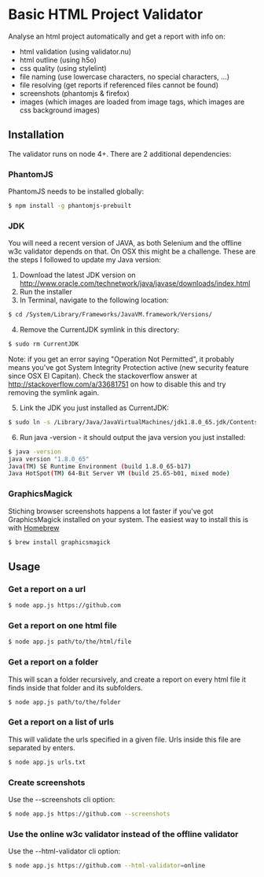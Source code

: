 # Basic HTML Project Validator

Analyse an html project automatically and get a report with info on:

- html validation (using validator.nu)
- html outline (using h5o)
- css quality (using stylelint)
- file naming (use lowercase characters, no special characters, ...)
- file resolving (get reports if referenced files cannot be found)
- screenshots (phantomjs & firefox)
- images (which images are loaded from image tags, which images are css background images)

## Installation

The validator runs on node 4+. There are 2 additional dependencies:

### PhantomJS

PhantomJS needs to be installed globally:

```sh
$ npm install -g phantomjs-prebuilt
```

### JDK

You will need a recent version of JAVA, as both Selenium and the offline w3c validator depends on that.
On OSX this might be a challenge. These are the steps I followed to update my Java version:

1. Download the latest JDK version on http://www.oracle.com/technetwork/java/javase/downloads/index.html
2. Run the installer
3. In Terminal, navigate to the following location:

  ```sh
  $ cd /System/Library/Frameworks/JavaVM.framework/Versions/
  ```

4. Remove the CurrentJDK symlink in this directory:

  ```sh
  $ sudo rm CurrentJDK
  ```

  Note: if you get an error saying "Operation Not Permitted", it probably means you've got System Integrity Protection active (new security feature since OSX El Capitan). Check the stackoverflow answer at http://stackoverflow.com/a/33681751 on how to disable this and try removing the symlink again.

5. Link the JDK you just installed as CurrentJDK:

  ```sh
  $ sudo ln -s /Library/Java/JavaVirtualMachines/jdk1.8.0_65.jdk/Contents/ CurrentJDK
  ```

6. Run java -version - it should output the java version you just installed:

  ```sh
  $ java -version
  java version "1.8.0_65"
  Java(TM) SE Runtime Environment (build 1.8.0_65-b17)
  Java HotSpot(TM) 64-Bit Server VM (build 25.65-b01, mixed mode)
  ```

### GraphicsMagick

Stiching browser screenshots happens a lot faster if you've got GraphicsMagick installed on your system. The easiest way to install this is with [Homebrew](http://mxcl.github.io/homebrew/)

```sh
$ brew install graphicsmagick
```

## Usage

### Get a report on a url

```sh
$ node app.js https://github.com
```

### Get a report on one html file

```sh
$ node app.js path/to/the/html/file
```

### Get a report on a folder

This will scan a folder recursively, and create a report on every html file it finds inside that folder and its subfolders.

```sh
$ node app.js path/to/the/folder
```

### Get a report on a list of urls

This will validate the urls specified in a given file. Urls inside this file are separated by enters.

```sh
$ node app.js urls.txt
```

### Create screenshots

Use the --screenshots cli option:

```sh
$ node app.js https://github.com --screenshots
```

### Use the online w3c validator instead of the offline validator

Use the --html-validator cli option:

```sh
$ node app.js https://github.com --html-validator=online
```
